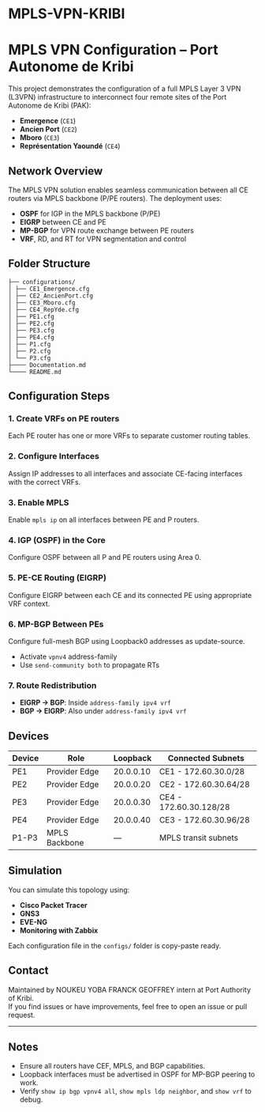 # MPLS-VPN-KRIBI
# MPLS VPN Configuration – Port Autonome de Kribi

This project demonstrates the configuration of a full MPLS Layer 3 VPN (L3VPN) infrastructure to interconnect four remote sites of the Port Autonome de Kribi (PAK):

- **Emergence** (`CE1`)
- **Ancien Port** (`CE2`)
- **Mboro** (`CE3`)
- **Représentation Yaoundé** (`CE4`)

## Network Overview

The MPLS VPN solution enables seamless communication between all CE routers via MPLS backbone (P/PE routers). The deployment uses:

- **OSPF** for IGP in the MPLS backbone (P/PE)
- **EIGRP** between CE and PE
- **MP-BGP** for VPN route exchange between PE routers
- **VRF**, RD, and RT for VPN segmentation and control

## Folder Structure
```text
├── configurations/
│ ├── CE1_Emergence.cfg
│ ├── CE2_AncienPort.cfg
│ ├── CE3_Mboro.cfg
│ ├── CE4_RepYde.cfg
│ ├── PE1.cfg
│ ├── PE2.cfg
│ ├── PE3.cfg
│ ├── PE4.cfg
│ ├── P1.cfg
│ ├── P2.cfg
│ └── P3.cfg
├──── Documentation.md
└──── README.md
```

## Configuration Steps

### 1. Create VRFs on PE routers
Each PE router has one or more VRFs to separate customer routing tables.

### 2. Configure Interfaces
Assign IP addresses to all interfaces and associate CE-facing interfaces with the correct VRFs.

### 3. Enable MPLS
Enable `mpls ip` on all interfaces between PE and P routers.

### 4. IGP (OSPF) in the Core
Configure OSPF between all P and PE routers using Area 0.

### 5. PE-CE Routing (EIGRP)
Configure EIGRP between each CE and its connected PE using appropriate VRF context.

### 6. MP-BGP Between PEs
Configure full-mesh BGP using Loopback0 addresses as update-source.
- Activate `vpnv4` address-family
- Use `send-community both` to propagate RTs

### 7. Route Redistribution
- **EIGRP → BGP**: Inside `address-family ipv4 vrf`
- **BGP → EIGRP**: Also under `address-family ipv4 vrf`

## Devices

| Device | Role          | Loopback     | Connected Subnets         |
|--------|---------------|--------------|----------------------------|
| PE1    | Provider Edge | 20.0.0.10    | CE1 - 172.60.30.0/28       |
| PE2    | Provider Edge | 20.0.0.20    | CE2 - 172.60.30.64/28      |
| PE3    | Provider Edge | 20.0.0.30    | CE4 - 172.60.30.128/28     |
| PE4    | Provider Edge | 20.0.0.40    | CE3 - 172.60.30.96/28      |
| P1-P3  | MPLS Backbone | —            | MPLS transit subnets       |

## Simulation

You can simulate this topology using:
- **Cisco Packet Tracer**
- **GNS3**
- **EVE-NG**
- **Monitoring with Zabbix**

Each configuration file in the `configs/` folder is copy-paste ready.

## Contact

Maintained by NOUKEU YOBA FRANCK GEOFFREY intern at Port Authority of Kribi.  
If you find issues or have improvements, feel free to open an issue or pull request.

---

## Notes

- Ensure all routers have CEF, MPLS, and BGP capabilities.
- Loopback interfaces must be advertised in OSPF for MP-BGP peering to work.
- Verify `show ip bgp vpnv4 all`, `show mpls ldp neighbor`, and `show vrf` to debug.


